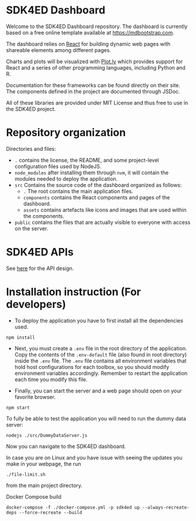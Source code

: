 # SDK4ED Dashboard

Welcome to the SDK4ED Dashboard repository. The dashboard is currently based on a free online template available at <https://mdbootstrap.com>.

The dashboard relies on [React](https://reactjs.org/) for building dynamic web pages with shareable elements among different pages.

Charts and plots will be visualized with [Plot.ly](https://plot.ly/plotly-js-scientific-d3-charting-library/) which provides support for React and a series of other programming languages, including Python and R.

Documentation for these frameworks can be found directly on their site. The components defined in the project are documented through JSDoc.

All of these libraries are provided under MIT License and thus free to use in the SDK4ED project.

# Repository organization
Directories and files:

- `.` contains the license, the README, and some project-level configuration files used by NodeJS.
- `node_modules` after installing them through `nvm`, it will contain the modules needed to deploy the application.
- `src` Contains the source code of the dashboard organized as follows:
    - `.` The root contains the main application files.
    - `components` contains the React components and pages of the dashboard.
    - `assets` contains artefacts like icons and images that are used within the components.
- `public` contains the files that are actually visible to everyone with access on the server.

# SDK4ED APIs
See [here](./api-design.md) for the API design.

# Installation instruction (For developers)
- To deploy the application you have to first install all the dependencies used. 
```
npm install
```

- Next, you must create a `.env` file in the root directory of the application. Copy the contents of the `.env-default` file (also found in root directory) inside the `.env` file. The `.env` file contains all environment variables that hold host configurations for each toolbox, so you should modify environment variables accordingly. Remember to restart the application each time you modify this file.

- Finally, you can start the server and a web page should open on your favorite browser.
```
npm start
```

To fully be able to test the application you will need to run the dummy data server:
```
nodejs ./src/DummyDataServer.js
```
Now you can navigate to the SDK4ED dashboard.


In case you are on Linux and you have issue with seeing the updates you make in your webpage, the run
```
./file-limit.sh
```
from the main project directory.


Docker Compose build
```
docker-compose -f ./docker-compose.yml -p sdk4ed up --always-recreate-deps --force-recreate --build
```